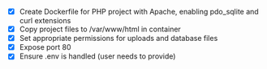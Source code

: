 - [x] Create Dockerfile for PHP project with Apache, enabling pdo_sqlite and curl extensions
- [x] Copy project files to /var/www/html in container
- [x] Set appropriate permissions for uploads and database files
- [x] Expose port 80
- [x] Ensure .env is handled (user needs to provide)
